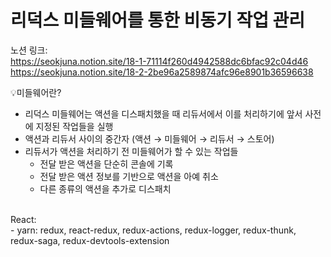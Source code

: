 # 리덕스 미들웨어를 통한 비동기 작업 관리 

노션 링크:<br>
https://seokjuna.notion.site/18-1-71114f260d4942588dc6bfac92c04d46<br>
https://seokjuna.notion.site/18-2-2be96a2589874afc96e8901b36596638<br>

💡미들웨어란?<br>
- 리덕스 미들웨어는 액션을 디스패치했을 때 리듀서에서 이를 처리하기에 앞서 사전에 지정된 작업들을 실행
- 액션과 리듀서 사이의 중간자 (액션 → 미들웨어 → 리듀서 → 스토어)
- 리듀서가 액션을 처리하기 전 미들웨어가 할 수 있는 작업들
    - 전달 받은 액션을 단순히 콘솔에 기록
    - 전달 받은 액션 정보를 기반으로 액션을 아예 취소
    - 다른 종류의 액션을 추가로 디스패치

<br>
React:<br>
- yarn: redux, react-redux, redux-actions, redux-logger, redux-thunk, redux-saga, redux-devtools-extension<br>
